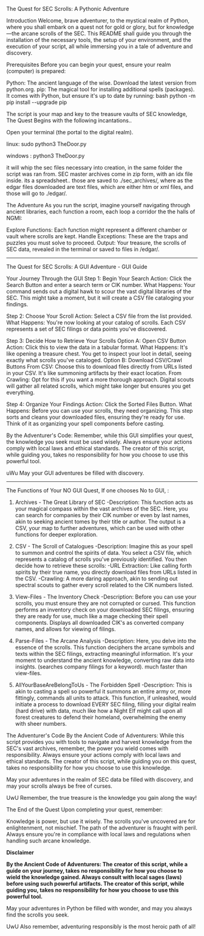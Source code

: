 The Quest for SEC Scrolls: A Pythonic Adventure

Introduction
Welcome, brave adventurer, to the mystical realm of Python, where you shall embark on a quest not for gold or glory, but for knowledge—the arcane scrolls of the SEC. This README shall guide you through the installation of the necessary tools, the setup of your environment, and the execution of your script, all while immersing you in a tale of adventure and discovery.

Prerequisites
Before you can begin your quest, ensure your realm (computer) is prepared:

Python: The ancient language of the wise. Download the latest version from python.org. 
pip: The magical tool for installing additional spells (packages). 
It comes with Python, but ensure it's up to date by running:
bash
python -m pip install --upgrade pip

The script is your map and key to the treasure vaults of SEC knowledge,
The Quest Begins with the following incantations..


Open your terminal (the portal to the digital realm).

linux: sudo python3 TheDoor.py

windows : python3 TheDoor.py

it will whip the sec files necessary into creation, 
in the same folder the script was ran from.
SEC master archives come in zip form, with an idx file inside. its a spreadsheet.. those are saved to ./sec_archives/, where as the edgar files downloaded are text files, which are either htm or xml files, and those will go to ./edgar/.


The Adventure
As you run the script, imagine yourself navigating through ancient libraries,
each function a room, each loop a corridor the the halls of NGMI:

Explore Functions: Each function might represent a different chamber or vault where scrolls are kept.
Handle Exceptions: These are the traps and puzzles you must solve to proceed.
Output: Your treasure, the scrolls of SEC data, revealed in the terminal or saved to files in /edgar/.

--------------------------------------------------------------------------------------------------------------------------------------------------------------------------------------

The Quest for SEC Scrolls: A GUI Adventure - GUI Guide

Your Journey Through the GUI
Step 1: Begin Your Search
  Action: Click the Search Button and enter a search term or CIK number.
  What Happens: Your command sends out a digital hawk to scour the vast digital libraries of the SEC. This might take a moment, but it will create a CSV file cataloging your findings.

Step 2: Choose Your Scroll
  Action: Select a CSV file from the list provided.
  What Happens: You're now looking at your catalog of scrolls. Each CSV represents a set of SEC filings or data points you've discovered.

Step 3: Decide How to Retrieve Your Scrolls
  Option A: Open CSV Button
  Action: Click this to view the data in a tabular format.
  What Happens: It's like opening a treasure chest. You get to inspect your loot in detail, seeing exactly what scrolls you've cataloged.
  Option B: Download CSV/Crawl Buttons
  From CSV: Choose this to download files directly from URLs listed in your CSV. It's like summoning artifacts by their exact location.
  From Crawling: Opt for this if you want a more thorough approach. Digital scouts will gather all related scrolls, which might take longer but ensures you get everything.

Step 4: Organize Your Findings
  Action: Click the Sorted Files Button.
  What Happens: Before you can use your scrolls, they need organizing. This step sorts and cleans your downloaded files, ensuring they're ready for use. Think of it as organizing your spell components before casting.

By the Adventurer's Code: Remember, while this GUI simplifies your quest, the knowledge you seek must be used wisely. Always ensure your actions comply with local laws and ethical standards. The creator of this script, while guiding you, takes no responsibility for how you choose to use this powerful tool.

uWu May your GUI adventures be filled with discovery.

--------------------------------------------------------------------------------------------------------------------------------------------------------------------------------------

The Functions of Your NO GUI Quest, If one chooses No to GUI, :

1. Archives - The Great Library of SEC
-Description: This function acts as your magical compass within the vast archives of the SEC. Here, you can search for companies by their CIK number or even by last names, akin to seeking ancient tomes by their title or author. The output is a CSV, your map to further adventures, which can be used with other functions for deeper exploration.

2. CSV - The Scroll of Catalogues
-Description: Imagine this as your spell to summon and control the spirits of data. You select a CSV file, which represents a catalog of scrolls you've previously identified.
  You then decide how to retrieve these scrolls:
    -URL Extraction: Like calling forth spirits by their true name, you directly download files from URLs listed in the CSV.
    -Crawling: A more daring approach, akin to sending out spectral scouts to gather every scroll related to the CIK numbers listed.

3. View-Files - The Inventory Check
-Description: Before you can use your scrolls, you must ensure they are not corrupted or cursed. This function performs an inventory check on your downloaded SEC filings, ensuring they are ready for use, much like a mage checking their spell components. Displays all downloaded CIK's as converted company names, and allows for viewing of filings.

4. Parse-Files - The Arcane Analysis
-Description: Here, you delve into the essence of the scrolls. This function deciphers the arcane symbols and texts within the SEC filings, extracting meaningful information. It's your moment to understand the ancient knowledge, converting raw data into insights. (searches company filings for a keyword).
much faster than view-files.

69. AllYourBaseAreBelongToUs - The Forbidden Spell
-Description: This is akin to casting a spell so powerful it summons an entire army or, more fittingly, commands all units to attack. This function, if unleashed, would initiate a process to download EVERY SEC filing, filling your digital realm (hard drive) with data, much like how a Night Elf might call upon all forest creatures to defend their homeland, overwhelming the enemy with sheer numbers.

The Adventurer's Code
By the Ancient Code of Adventurers: While this script provides you with tools to navigate and harvest knowledge from the SEC's vast archives, remember, the power you wield comes with responsibility. Always ensure your actions comply with local laws and ethical standards. The creator of this script, while guiding you on this quest, takes no responsibility for how you choose to use this knowledge.

May your adventures in the realm of SEC data be filled with discovery, and may your scrolls always be free of curses.

UwU Remember, the true treasure is the knowledge you gain along the way!

The End of the Quest
Upon completing your quest, remember:

Knowledge is power, but use it wisely. The scrolls you've uncovered are for enlightenment, not mischief.
The path of the adventurer is fraught with peril. Always ensure you're in compliance with local laws and regulations when handling such arcane knowledge.

**Disclaimer**

**By the Ancient Code of Adventurers: The creator of this script, while a guide on your journey, takes no responsibility for how you choose to wield the knowledge gained. Always consult with local sages (laws) before using such powerful artifacts. The creator of this script, while guiding you, takes no responsibility for how you choose to use this powerful tool.**

May your adventures in Python be filled with wonder, and may you always find the scrolls you seek.

UwU Also remember, adventuring responsibly is the most heroic path of all!

